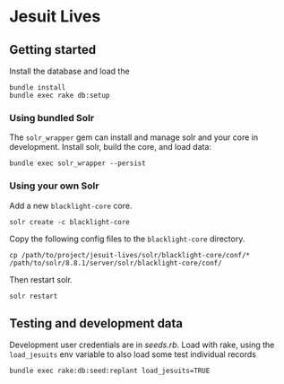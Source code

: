 # Jesuit Lives

## Getting started

Install the database and load the 

```
bundle install
bundle exec rake db:setup
```

### Using bundled Solr

The `solr_wrapper` gem can install and manage solr and your core in development. Install solr, build the core, and load data:

```shell
bundle exec solr_wrapper --persist
```

### Using your own Solr

Add a new `blacklight-core` core.

```solr create -c blacklight-core```

Copy the following config files to the `blacklight-core` directory.

```cp /path/to/project/jesuit-lives/solr/blacklight-core/conf/* /path/to/solr/8.8.1/server/solr/blacklight-core/conf/```

Then restart solr.

```solr restart```

## Testing and development data

Development user credentials are in *seeds.rb*. Load with rake, using the `load_jesuits` env variable to also load some test individual records

``bundle exec rake:db:seed:replant load_jesuits=TRUE``
